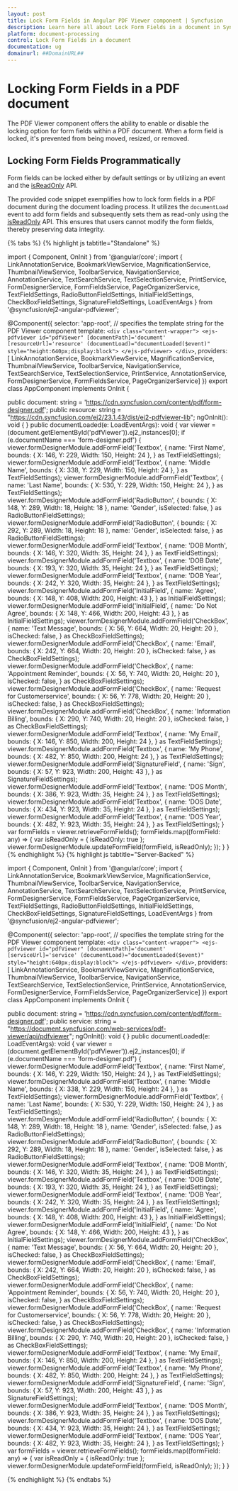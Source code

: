```yaml
---
layout: post
title: Lock Form Fields in Angular PDF Viewer component | Syncfusion
description: Learn here all about Lock Form Fields in a document in Syncfusion Angular PDF Viewer component of Syncfusion Essential JS 2 and more.
platform: document-processing
control: Lock Form Fields in a document
documentation: ug
domainurl: ##DomainURL##
---
```


# Locking Form Fields in a PDF document

The PDF Viewer component offers the ability to enable or disable the locking option for form fields within a PDF document. When a form field is locked, it's prevented from being moved, resized, or removed.

## Locking Form Fields Programmatically

Form fields can be locked either by default settings or by utilizing an event and the [isReadOnly](https://ej2.syncfusion.com/angular/documentation/api/pdfviewer/formField/) API.

The provided code snippet exemplifies how to lock form fields in a PDF document during the document loading process. It utilizes the `documentLoad` event to add form fields and subsequently sets them as read-only using the [isReadOnly](https://ej2.syncfusion.com/angular/documentation/api/pdfviewer/formField/) API. This ensures that users cannot modify the form fields, thereby preserving data integrity.

{% tabs %}
{% highlight js tabtitle="Standalone" %}

import { Component, OnInit } from '@angular/core';
import { LinkAnnotationService, BookmarkViewService, MagnificationService,
         ThumbnailViewService, ToolbarService, NavigationService,
         AnnotationService, TextSearchService, TextSelectionService,
         PrintService, FormDesignerService, FormFieldsService, PageOrganizerService,
         TextFieldSettings, RadioButtonFieldSettings, InitialFieldSettings,
         CheckBoxFieldSettings, SignatureFieldSettings, LoadEventArgs } from '@syncfusion/ej2-angular-pdfviewer';

@Component({
  selector: 'app-root',
  // specifies the template string for the PDF Viewer component
  template: `<div class="content-wrapper">
                <ejs-pdfviewer id="pdfViewer"
                    [documentPath]='document'
                    [resourceUrl]='resource'
                    (documentLoad)="documentLoaded($event)"
                    style="height:640px;display:block">
                </ejs-pdfviewer>
             </div>`,
  providers: [ LinkAnnotationService, BookmarkViewService, MagnificationService,
               ThumbnailViewService, ToolbarService, NavigationService,
               TextSearchService, TextSelectionService, PrintService,
               AnnotationService, FormDesignerService, FormFieldsService, PageOrganizerService]
})
export class AppComponent implements OnInit {

  public document: string = 'https://cdn.syncfusion.com/content/pdf/form-designer.pdf';
  public resource: string = "https://cdn.syncfusion.com/ej2/23.1.43/dist/ej2-pdfviewer-lib";
  ngOnInit(): void {
  }
  public documentLoaded(e: LoadEventArgs): void {
    var viewer = (<any>document.getElementById('pdfViewer')).ej2_instances[0];
    if (e.documentName === 'form-designer.pdf') {
      viewer.formDesignerModule.addFormField('Textbox', {
        name: 'First Name',
        bounds: { X: 146, Y: 229, Width: 150, Height: 24 },
      } as TextFieldSettings);
      viewer.formDesignerModule.addFormField('Textbox', {
        name: 'Middle Name',
        bounds: { X: 338, Y: 229, Width: 150, Height: 24 },
      } as TextFieldSettings);
      viewer.formDesignerModule.addFormField('Textbox', {
        name: 'Last Name',
        bounds: { X: 530, Y: 229, Width: 150, Height: 24 },
      } as TextFieldSettings);
      viewer.formDesignerModule.addFormField('RadioButton', {
        bounds: { X: 148, Y: 289, Width: 18, Height: 18 },
        name: 'Gender',
        isSelected: false,
      } as RadioButtonFieldSettings);
      viewer.formDesignerModule.addFormField('RadioButton', {
        bounds: { X: 292, Y: 289, Width: 18, Height: 18 },
        name: 'Gender',
        isSelected: false,
      } as RadioButtonFieldSettings);
      viewer.formDesignerModule.addFormField('Textbox', {
        name: 'DOB Month',
        bounds: { X: 146, Y: 320, Width: 35, Height: 24 },
      } as TextFieldSettings);
      viewer.formDesignerModule.addFormField('Textbox', {
        name: 'DOB Date',
        bounds: { X: 193, Y: 320, Width: 35, Height: 24 },
      } as TextFieldSettings);
      viewer.formDesignerModule.addFormField('Textbox', {
        name: 'DOB Year',
        bounds: { X: 242, Y: 320, Width: 35, Height: 24 },
      } as TextFieldSettings);
      viewer.formDesignerModule.addFormField('InitialField', {
        name: 'Agree',
        bounds: { X: 148, Y: 408, Width: 200, Height: 43 },
      } as InitialFieldSettings);
      viewer.formDesignerModule.addFormField('InitialField', {
        name: 'Do Not Agree',
        bounds: { X: 148, Y: 466, Width: 200, Height: 43 },
      } as InitialFieldSettings);
      viewer.formDesignerModule.addFormField('CheckBox', {
        name: 'Text Message',
        bounds: { X: 56, Y: 664, Width: 20, Height: 20 },
        isChecked: false,
      } as CheckBoxFieldSettings);
      viewer.formDesignerModule.addFormField('CheckBox', {
        name: 'Email',
        bounds: { X: 242, Y: 664, Width: 20, Height: 20 },
        isChecked: false,
      } as CheckBoxFieldSettings);
      viewer.formDesignerModule.addFormField('CheckBox', {
        name: 'Appointment Reminder',
        bounds: { X: 56, Y: 740, Width: 20, Height: 20 },
        isChecked: false,
      } as CheckBoxFieldSettings);
      viewer.formDesignerModule.addFormField('CheckBox', {
        name: 'Request for Customerservice',
        bounds: { X: 56, Y: 778, Width: 20, Height: 20 },
        isChecked: false,
      } as CheckBoxFieldSettings);
      viewer.formDesignerModule.addFormField('CheckBox', {
        name: 'Information Billing',
        bounds: { X: 290, Y: 740, Width: 20, Height: 20 },
        isChecked: false,
      } as CheckBoxFieldSettings);
      viewer.formDesignerModule.addFormField('Textbox', {
        name: 'My Email',
        bounds: { X: 146, Y: 850, Width: 200, Height: 24 },
      } as TextFieldSettings);
      viewer.formDesignerModule.addFormField('Textbox', {
        name: 'My Phone',
        bounds: { X: 482, Y: 850, Width: 200, Height: 24 },
      } as TextFieldSettings);
      viewer.formDesignerModule.addFormField('SignatureField', {
        name: 'Sign',
        bounds: { X: 57, Y: 923, Width: 200, Height: 43 },
      } as SignatureFieldSettings);
      viewer.formDesignerModule.addFormField('Textbox', {
        name: 'DOS Month',
        bounds: { X: 386, Y: 923, Width: 35, Height: 24 },
      } as TextFieldSettings);
      viewer.formDesignerModule.addFormField('Textbox', {
        name: 'DOS Date',
        bounds: { X: 434, Y: 923, Width: 35, Height: 24 },
      } as TextFieldSettings);
      viewer.formDesignerModule.addFormField('Textbox', {
        name: 'DOS Year',
        bounds: { X: 482, Y: 923, Width: 35, Height: 24 },
      } as TextFieldSettings);
    }
    var formFields = viewer.retrieveFormFields();
    formFields.map((formField: any) => {
      var isReadOnly = { isReadOnly: true };
      viewer.formDesignerModule.updateFormField(formField, isReadOnly);
    });
  }
}
{% endhighlight %}
{% highlight js tabtitle="Server-Backed" %}

import { Component, OnInit } from '@angular/core';
import { LinkAnnotationService, BookmarkViewService, MagnificationService,
         ThumbnailViewService, ToolbarService, NavigationService,
         AnnotationService, TextSearchService, TextSelectionService,
         PrintService, FormDesignerService, FormFieldsService, PageOrganizerService,
         TextFieldSettings, RadioButtonFieldSettings, InitialFieldSettings,
         CheckBoxFieldSettings, SignatureFieldSettings, LoadEventArgs } from '@syncfusion/ej2-angular-pdfviewer';

@Component({
  selector: 'app-root',
  // specifies the template string for the PDF Viewer component
  template: `<div class="content-wrapper">
                <ejs-pdfviewer id="pdfViewer"
                    [documentPath]='document'
                    [serviceUrl]='service'
                    (documentLoad)="documentLoaded($event)"
                    style="height:640px;display:block">
                </ejs-pdfviewer>
             </div>`,
  providers: [ LinkAnnotationService, BookmarkViewService, MagnificationService,
               ThumbnailViewService, ToolbarService, NavigationService,
               TextSearchService, TextSelectionService, PrintService,
               AnnotationService, FormDesignerService, FormFieldsService, PageOrganizerService]
})
export class AppComponent implements OnInit {

  public document: string = 'https://cdn.syncfusion.com/content/pdf/form-designer.pdf';
  public service: string = "https://document.syncfusion.com/web-services/pdf-viewer/api/pdfviewer";
  ngOnInit(): void {
  }
  public documentLoaded(e: LoadEventArgs): void {
    var viewer = (<any>document.getElementById('pdfViewer')).ej2_instances[0];
    if (e.documentName === 'form-designer.pdf') {
      viewer.formDesignerModule.addFormField('Textbox', {
        name: 'First Name',
        bounds: { X: 146, Y: 229, Width: 150, Height: 24 },
      } as TextFieldSettings);
      viewer.formDesignerModule.addFormField('Textbox', {
        name: 'Middle Name',
        bounds: { X: 338, Y: 229, Width: 150, Height: 24 },
      } as TextFieldSettings);
      viewer.formDesignerModule.addFormField('Textbox', {
        name: 'Last Name',
        bounds: { X: 530, Y: 229, Width: 150, Height: 24 },
      } as TextFieldSettings);
      viewer.formDesignerModule.addFormField('RadioButton', {
        bounds: { X: 148, Y: 289, Width: 18, Height: 18 },
        name: 'Gender',
        isSelected: false,
      } as RadioButtonFieldSettings);
      viewer.formDesignerModule.addFormField('RadioButton', {
        bounds: { X: 292, Y: 289, Width: 18, Height: 18 },
        name: 'Gender',
        isSelected: false,
      } as RadioButtonFieldSettings);
      viewer.formDesignerModule.addFormField('Textbox', {
        name: 'DOB Month',
        bounds: { X: 146, Y: 320, Width: 35, Height: 24 },
      } as TextFieldSettings);
      viewer.formDesignerModule.addFormField('Textbox', {
        name: 'DOB Date',
        bounds: { X: 193, Y: 320, Width: 35, Height: 24 },
      } as TextFieldSettings);
      viewer.formDesignerModule.addFormField('Textbox', {
        name: 'DOB Year',
        bounds: { X: 242, Y: 320, Width: 35, Height: 24 },
      } as TextFieldSettings);
      viewer.formDesignerModule.addFormField('InitialField', {
        name: 'Agree',
        bounds: { X: 148, Y: 408, Width: 200, Height: 43 },
      } as InitialFieldSettings);
      viewer.formDesignerModule.addFormField('InitialField', {
        name: 'Do Not Agree',
        bounds: { X: 148, Y: 466, Width: 200, Height: 43 },
      } as InitialFieldSettings);
      viewer.formDesignerModule.addFormField('CheckBox', {
        name: 'Text Message',
        bounds: { X: 56, Y: 664, Width: 20, Height: 20 },
        isChecked: false,
      } as CheckBoxFieldSettings);
      viewer.formDesignerModule.addFormField('CheckBox', {
        name: 'Email',
        bounds: { X: 242, Y: 664, Width: 20, Height: 20 },
        isChecked: false,
      } as CheckBoxFieldSettings);
      viewer.formDesignerModule.addFormField('CheckBox', {
        name: 'Appointment Reminder',
        bounds: { X: 56, Y: 740, Width: 20, Height: 20 },
        isChecked: false,
      } as CheckBoxFieldSettings);
      viewer.formDesignerModule.addFormField('CheckBox', {
        name: 'Request for Customerservice',
        bounds: { X: 56, Y: 778, Width: 20, Height: 20 },
        isChecked: false,
      } as CheckBoxFieldSettings);
      viewer.formDesignerModule.addFormField('CheckBox', {
        name: 'Information Billing',
        bounds: { X: 290, Y: 740, Width: 20, Height: 20 },
        isChecked: false,
      } as CheckBoxFieldSettings);
      viewer.formDesignerModule.addFormField('Textbox', {
        name: 'My Email',
        bounds: { X: 146, Y: 850, Width: 200, Height: 24 },
      } as TextFieldSettings);
      viewer.formDesignerModule.addFormField('Textbox', {
        name: 'My Phone',
        bounds: { X: 482, Y: 850, Width: 200, Height: 24 },
      } as TextFieldSettings);
      viewer.formDesignerModule.addFormField('SignatureField', {
        name: 'Sign',
        bounds: { X: 57, Y: 923, Width: 200, Height: 43 },
      } as SignatureFieldSettings);
      viewer.formDesignerModule.addFormField('Textbox', {
        name: 'DOS Month',
        bounds: { X: 386, Y: 923, Width: 35, Height: 24 },
      } as TextFieldSettings);
      viewer.formDesignerModule.addFormField('Textbox', {
        name: 'DOS Date',
        bounds: { X: 434, Y: 923, Width: 35, Height: 24 },
      } as TextFieldSettings);
      viewer.formDesignerModule.addFormField('Textbox', {
        name: 'DOS Year',
        bounds: { X: 482, Y: 923, Width: 35, Height: 24 },
      } as TextFieldSettings);
    }
    var formFields = viewer.retrieveFormFields();
    formFields.map((formField: any) => {
      var isReadOnly = { isReadOnly: true };
      viewer.formDesignerModule.updateFormField(formField, isReadOnly);
    });
  }
}

{% endhighlight %}
{% endtabs %}